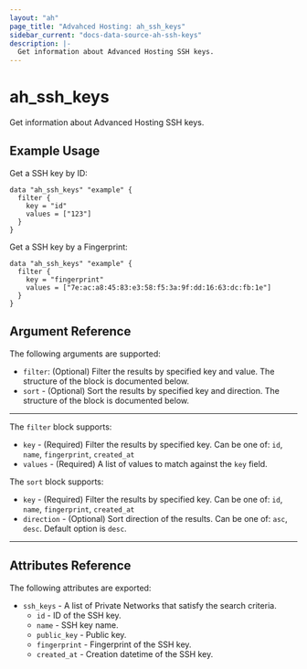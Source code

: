 ```yaml
---
layout: "ah"
page_title: "Advahced Hosting: ah_ssh_keys"
sidebar_current: "docs-data-source-ah-ssh-keys"
description: |-
  Get information about Advanced Hosting SSH keys.
---
```


# ah_ssh_keys

Get information about Advanced Hosting SSH keys.

## Example Usage

Get a SSH key by ID:

```hcl
data "ah_ssh_keys" "example" {
  filter {
    key = "id"
    values = ["123"]
  }
}
```

Get a SSH key by a Fingerprint:

```hcl
data "ah_ssh_keys" "example" {
  filter {
    key = "fingerprint"
    values = ["7e:ac:a8:45:83:e3:58:f5:3a:9f:dd:16:63:dc:fb:1e"]
  }
}
```

## Argument Reference

The following arguments are supported:

* `filter`: (Optional) Filter the results by specified key and value. The structure of the block is documented below.
* `sort` - (Optional) Sort the results by specified key and direction. The structure of the block is documented below.

---

The `filter` block supports:
* `key` - (Required) Filter the results by specified key. Can be one of: `id`, `name`, `fingerprint`, `created_at`
* `values` - (Required) A list of values to match against the `key` field.

The `sort` block supports:
* `key` - (Required) Filter the results by specified key. Can be one of: `id`, `name`, `fingerprint`, `created_at`
* `direction` - (Optional) Sort direction of the results. Can be one of: `asc`, `desc`. Default option is `desc`.

---

## Attributes Reference

The following attributes are exported:

* `ssh_keys` - A list of Private Networks that satisfy the search criteria.
    * `id` - ID of the SSH key.
    * `name` - SSH key name.
    * `public_key` - Public key.
    * `fingerprint` - Fingerprint of the SSH key.
    * `created_at` - Creation datetime of the SSH key.